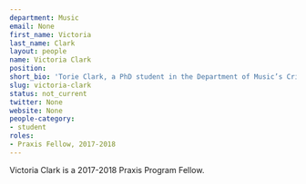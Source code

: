 ```yaml
---
department: Music
email: None
first_name: Victoria
last_name: Clark
layout: people
name: Victoria Clark
position:
short_bio: 'Torie Clark, a PhD student in the Department of Music’s Critical and Comparative Studies program, is a 2017–2018 Praxis Fellow who is enthusiastic to cling onto the Scholars Lab until she graduates.'
slug: victoria-clark
status: not_current
twitter: None
website: None
people-category:
- student
roles:
- Praxis Fellow, 2017-2018
---
```

Victoria Clark is a 2017-2018 Praxis Program Fellow.
